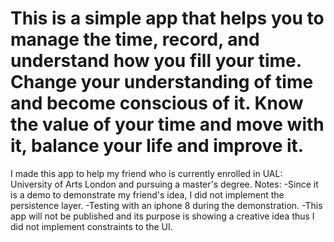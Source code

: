 # This is a simple app that helps you to manage the time, record, and understand how you fill your time. Change your understanding of time and become conscious of it. Know the value of your time and move with it, balance your life and improve it.
I made this app to help my friend who is currently enrolled in UAL: University of Arts London and pursuing a master's degree.
Notes: 
-Since it is a demo to demonstrate my friend's idea, I did not implement the persistence layer. 
-Testing with an iphone 8 during the demonstration. 
-This app will not be published and its purpose is showing a creative idea thus I did not implement constraints to the UI.
